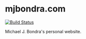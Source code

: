 # mjbondra.com

[![Build Status](https://img.shields.io/travis/mjbondra/mjbondra.com.svg?style=flat)](https://travis-ci.org/mjbondra/mjbondra.com)

Michael J. Bondra's personal website.
